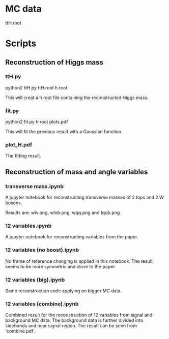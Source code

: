 # MC data
ttH.root

# Scripts

## Reconstruction of Higgs mass
### ttH.py

  python2 ttH.py ttH.root h.root
  
This will creat a h.root file containing the reconstructed Higgs mass.

### fit.py

  python2 fit.py h.root plots.pdf
  
This will fit the previous result with a Gaussian function.

### plot_H.pdf

The fitting result.

## Reconstruction of mass and angle variables
### transverse mass.ipynb

A jupyter notebook for reconstructing transverse masses of 2 tops and 2 W bosons. 

Results are:
wlv.png, wlvb.png, wqq.png and tqqb.png

### 12 variables.ipynb

A jupyter notebook for reconstructing variables from the paper.

### 12 variables (no boost).ipynb

No frame of reference changing is applied in this notebook. The result seems to be more symmetric and close to the paper.

### 12 variables (big).ipynb

Same reconstruction code applying on bigger MC data. 

### 12 variables (combine).ipynb

Combined result for the reconstruction of 12 variables from signal and background MC data. The background data is further divided into sidebands and near signal region. The result can be seen from 'combine.pdf'. 
